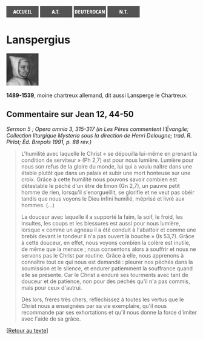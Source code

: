 [<img src="/images/accueil.png">](/)
[<img src="/images/ancientestament.png">](/pages/ancientestament.html)
[<img src="/images/deuterocanoniques.png">](/pages/deuterocanoniques.html)
[<img src="/images/nouveautestament.png">](/pages/nouveautestament.html)

# Lanspergius

[<img src="/images/lanspergius.png">](https://fr.wikipedia.org/wiki/Lanspergius)

**1489\-1539**, moine chartreux allemand, dit aussi Lansperge le Chartreux.


## Commentaire sur Jean 12, 44-50 <a name="jean-12-44-50"></a>
*Sermon 5 ; Opera omnia 3, 315-317 (in Les Pères commentent l'Évangile; Collection liturgique Mysteria sous la direction de Henri Delougne; trad. R. Pirlot; Éd. Brepols 1991, p. 88 rev.)*

>L'humilité avec laquelle le Christ « se dépouilla lui-même en prenant la condition de serviteur » (Ph 2,7) est pour nous lumière. Lumière pour nous son refus de la gloire du monde, lui qui a voulu naître dans une étable plutôt que dans un palais et subir une mort honteuse sur une croix. Grâce à cette humilité nous pouvons savoir combien est détestable le péché d'un être de limon (Gn 2,7), un pauvre petit homme de rien, lorsqu'il s'enorgueillit, se glorifie et ne veut pas obéir tandis que nous voyons le Dieu infini humilié, méprisé et livré aux hommes. (...)
>
>La douceur avec laquelle il a supporté la faim, la soif, le froid, les insultes, les coups et les blessures est aussi pour nous lumière, lorsque « comme un agneau il a été conduit à l'abattoir et comme une brebis devant le tondeur il n'a pas ouvert la bouche » (Is 53,7). Grâce à cette douceur, en effet, nous voyons combien la colère est inutile, de même que la menace ; nous consentons alors à souffrir et nous ne servons pas le Christ par routine. Grâce à elle, nous apprenons à connaître tout ce qui nous est demandé : pleurer nos péchés dans la soumission et le silence, et endurer patiemment la souffrance quand elle se présente. Car le Christ a enduré ses tourments avec tant de douceur et de patience, non pour des péchés qu'il n'a pas commis, mais pour ceux d'autrui.
>
>Dès lors, frères très chers, réfléchissez à toutes les vertus que le Christ nous a enseignées par sa vie exemplaire, qu'il nous recommande par ses exhortations et qu'il nous donne la force d'imiter avec l'aide de sa grâce.

[[Retour au texte](/pages/nouveautestament.html#jean-12-44-50)]
